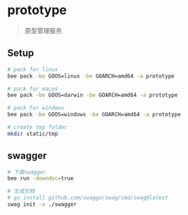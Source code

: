# prototype

> 原型管理服务

## Setup

``` bash
# pack for linux
bee pack -be GOOS=linux -be GOARCH=amd64 -a prototype

# pack for macos
bee pack -be GOOS=darwin -be GOARCH=amd64 -a prototype

# pack for windows
bee pack -be GOOS=windows -be GOARCH=amd64 -a prototype

# create tmp folder
mkdir static/tmp
```

## swagger
```bash
# 下载swagger
bee run -downdoc=true

# 生成文档
# go install github.com/swaggo/swag/cmd/swag@latest
swag init -o ./swagger
```